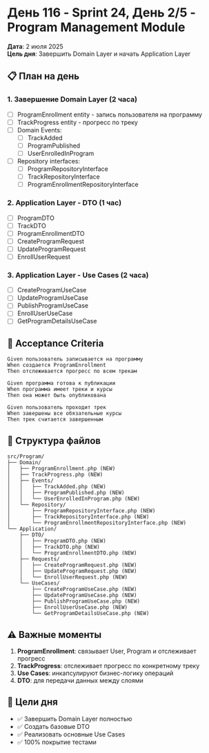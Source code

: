 # День 116 - Sprint 24, День 2/5 - Program Management Module

**Дата**: 2 июля 2025  
**Цель дня**: Завершить Domain Layer и начать Application Layer

## 📋 План на день

### 1. Завершение Domain Layer (2 часа)
- [ ] ProgramEnrollment entity - запись пользователя на программу
- [ ] TrackProgress entity - прогресс по треку
- [ ] Domain Events:
  - [ ] TrackAdded
  - [ ] ProgramPublished 
  - [ ] UserEnrolledInProgram
- [ ] Repository interfaces:
  - [ ] ProgramRepositoryInterface
  - [ ] TrackRepositoryInterface
  - [ ] ProgramEnrollmentRepositoryInterface

### 2. Application Layer - DTO (1 час)
- [ ] ProgramDTO
- [ ] TrackDTO
- [ ] ProgramEnrollmentDTO
- [ ] CreateProgramRequest
- [ ] UpdateProgramRequest
- [ ] EnrollUserRequest

### 3. Application Layer - Use Cases (2 часа)
- [ ] CreateProgramUseCase
- [ ] UpdateProgramUseCase
- [ ] PublishProgramUseCase
- [ ] EnrollUserUseCase
- [ ] GetProgramDetailsUseCase

## 🎯 Acceptance Criteria

```gherkin
Given пользователь записывается на программу
When создается ProgramEnrollment
Then отслеживается прогресс по всем трекам

Given программа готова к публикации
When программа имеет треки и курсы
Then она может быть опубликована

Given пользователь проходит трек
When завершены все обязательные курсы
Then трек считается завершенным
```

## 📁 Структура файлов

```
src/Program/
├── Domain/
│   ├── ProgramEnrollment.php (NEW)
│   ├── TrackProgress.php (NEW)
│   ├── Events/
│   │   ├── TrackAdded.php (NEW)
│   │   ├── ProgramPublished.php (NEW)
│   │   └── UserEnrolledInProgram.php (NEW)
│   └── Repository/
│       ├── ProgramRepositoryInterface.php (NEW)
│       ├── TrackRepositoryInterface.php (NEW)
│       └── ProgramEnrollmentRepositoryInterface.php (NEW)
└── Application/
    ├── DTO/
    │   ├── ProgramDTO.php (NEW)
    │   ├── TrackDTO.php (NEW)
    │   └── ProgramEnrollmentDTO.php (NEW)
    ├── Requests/
    │   ├── CreateProgramRequest.php (NEW)
    │   ├── UpdateProgramRequest.php (NEW)
    │   └── EnrollUserRequest.php (NEW)
    └── UseCases/
        ├── CreateProgramUseCase.php (NEW)
        ├── UpdateProgramUseCase.php (NEW)
        ├── PublishProgramUseCase.php (NEW)
        ├── EnrollUserUseCase.php (NEW)
        └── GetProgramDetailsUseCase.php (NEW)
```

## ⚠️ Важные моменты

1. **ProgramEnrollment**: связывает User, Program и отслеживает прогресс
2. **TrackProgress**: отслеживает прогресс по конкретному треку
3. **Use Cases**: инкапсулируют бизнес-логику операций
4. **DTO**: для передачи данных между слоями

## 🏁 Цели дня

- ✅ Завершить Domain Layer полностью
- ✅ Создать базовые DTO
- ✅ Реализовать основные Use Cases
- ✅ 100% покрытие тестами 